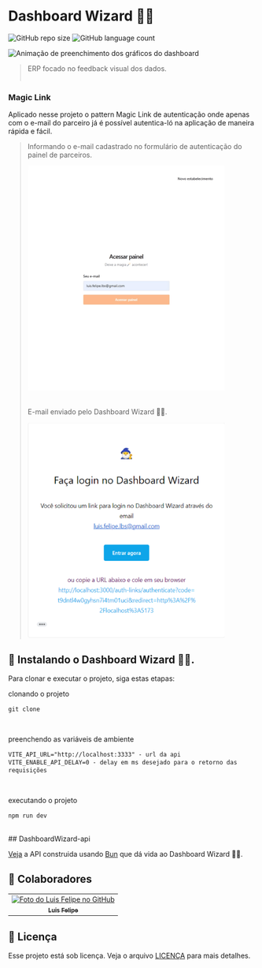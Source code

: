 # Dashboard Wizard 🧙‍♂️

![GitHub repo size](https://img.shields.io/github/repo-size/luis-lbs/DashboardWizard?style=for-the-badge)
![GitHub language count](https://img.shields.io/github/languages/count/luis-lbs/DashboardWizard?style=for-the-badge)

<img src="./github-media/dashboardwizard-animation.gif" alt="Animação de preenchimento dos gráficos do dashboard">

> ERP focado no feedback visual dos dados.
<br><br>

### Magic Link

Aplicado nesse projeto o pattern Magic Link de autenticação onde apenas com o e-mail do parceiro já é possível autentica-ló na aplicação de maneira rápida e fácil.
> Informando o e-mail cadastrado no formulário de autenticação do painel de parceiros.
> 
> <img src="./github-media/dashboardwizard-signin.gif" alt="Animação de preenchimento dos gráficos do dashboard" width="400px">
><br><br>
>
> E-mail enviado pelo Dashboard Wizard 🧙‍♂️.
>
> <img src="./github-media/dashboardwizard-email.png" alt="Animação de preenchimento dos gráficos do dashboard" width="400px">

## 🚀 Instalando o Dashboard Wizard 🧙‍♂️.

Para clonar e executar o projeto, siga estas etapas:

clonando o projeto
```
git clone
```
<br>

preenchendo as variáveis de ambiente
```
VITE_API_URL="http://localhost:3333" - url da api
VITE_ENABLE_API_DELAY=0 - delay em ms desejado para o retorno das requisições
```
<br>

executando o projeto
```
npm run dev
```
<br>
## DashboardWizard-api

[Veja](https://github.com/luis-lbs/DashboardWizard-api) a API construida usando [Bun](https://bun.sh/) que dá vida ao Dashboard Wizard 🧙‍♂️.

## 🤝 Colaboradores

<table>
  <tr>
    <td align="center">
      <a href="https://github.com/luis-lbs" title="GitHub de Luis Felipe">
        <img src="https://avatars.githubusercontent.com/u/53980283?v=4" width="100px;" alt="Foto do Luis Felipe no GitHub"/><br>
        <sub>
          <b>Luis Felipe</b>
        </sub>
      </a>
    </td>
  </tr>
</table>

## 📝 Licença

Esse projeto está sob licença. Veja o arquivo [LICENÇA](LICENSE.md) para mais detalhes.
